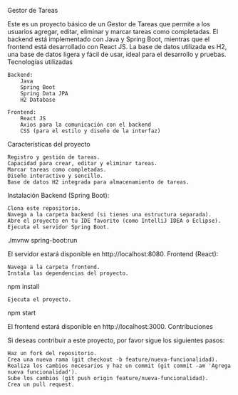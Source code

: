 Gestor de Tareas

Este es un proyecto básico de un Gestor de Tareas que permite a los usuarios agregar, editar, eliminar y marcar tareas como completadas. El backend está implementado con Java y Spring Boot, mientras que el frontend está desarrollado con React JS. La base de datos utilizada es H2, una base de datos ligera y fácil de usar, ideal para el desarrollo y pruebas.
Tecnologías utilizadas

    Backend:
        Java
        Spring Boot
        Spring Data JPA
        H2 Database

    Frontend:
        React JS
        Axios para la comunicación con el backend
        CSS (para el estilo y diseño de la interfaz)

Características del proyecto

    Registro y gestión de tareas.
    Capacidad para crear, editar y eliminar tareas.
    Marcar tareas como completadas.
    Diseño interactivo y sencillo.
    Base de datos H2 integrada para almacenamiento de tareas.

Instalación
Backend (Spring Boot):

    Clona este repositorio.
    Navega a la carpeta backend (si tienes una estructura separada).
    Abre el proyecto en tu IDE favorito (como IntelliJ IDEA o Eclipse).
    Ejecuta el servidor Spring Boot.

./mvnw spring-boot:run

El servidor estará disponible en http://localhost:8080.
Frontend (React):

    Navega a la carpeta frontend.
    Instala las dependencias del proyecto.

npm install

    Ejecuta el proyecto.

npm start

El frontend estará disponible en http://localhost:3000.
Contribuciones

Si deseas contribuir a este proyecto, por favor sigue los siguientes pasos:

    Haz un fork del repositorio.
    Crea una nueva rama (git checkout -b feature/nueva-funcionalidad).
    Realiza los cambios necesarios y haz un commit (git commit -am 'Agrega nueva funcionalidad').
    Sube los cambios (git push origin feature/nueva-funcionalidad).
    Crea un pull request.



